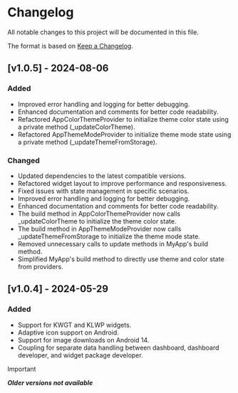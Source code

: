 # Changelog

All notable changes to this project will be documented in this file.

The format is based on [Keep a Changelog](https://keepachangelog.com/en/1.0.0/).

## [v1.0.5] - 2024-08-06

### Added
- Improved error handling and logging for better debugging.
- Enhanced documentation and comments for better code readability.
- Refactored AppColorThemeProvider to initialize theme color state using a private method (_updateColorTheme).
- Refactored AppThemeModeProvider to initialize theme mode state using a private method (_updateThemeFromStorage).

### Changed
- Updated dependencies to the latest compatible versions.
- Refactored widget layout to improve performance and responsiveness.
- Fixed issues with state management in specific scenarios.
- Improved error handling and logging for better debugging.
- Enhanced documentation and comments for better code readability.
- The build method in AppColorThemeProvider now calls _updateColorTheme to initialize the theme color state.
- The build method in AppThemeModeProvider now calls _updateThemeFromStorage to initialize the theme mode state.
- Removed unnecessary calls to update methods in MyApp's build method.
- Simplified MyApp's build method to directly use theme and color state from providers.

## [v1.0.4] - 2024-05-29

### Added
- Support for KWGT and KLWP widgets.
- Adaptive icon support on Android.
- Support for image downloads on Android 14.
- Coupling for separate data handling between dashboard, dashboard developer, and widget package developer.

>[!IMPORTANT]
> ***Older versions not available***
